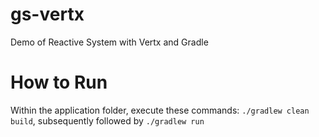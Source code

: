 # gs-vertx
Demo of Reactive System with Vertx and Gradle

# How to Run
Within the application folder, execute these commands:
`./gradlew clean build`, subsequently followed by `./gradlew run`
